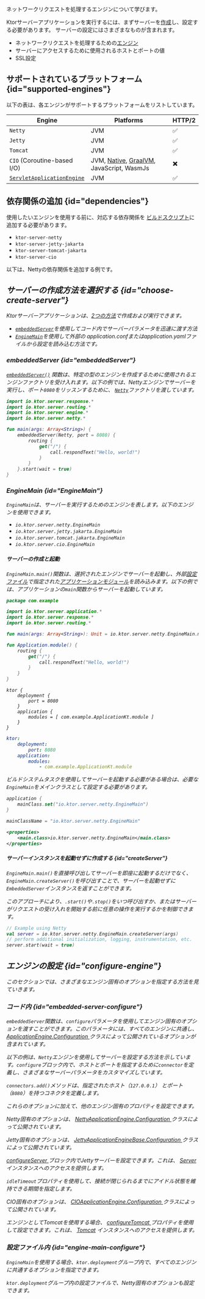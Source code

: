 [//]: # (title: サーバーエンジン)

<show-structure for="chapter" depth="3"/>

<link-summary>
ネットワークリクエストを処理するエンジンについて学びます。
</link-summary>

Ktorサーバーアプリケーションを実行するには、まずサーバーを[作成](server-create-and-configure.topic)し、設定する必要があります。
サーバーの設定にはさまざまなものが含まれます。

- ネットワークリクエストを処理するための[エンジン](#supported-engines)
- サーバーにアクセスするために使用されるホストとポートの値
- SSL設定

## サポートされているプラットフォーム {id="supported-engines"}

以下の表は、各エンジンがサポートするプラットフォームをリストしています。

| Engine                                    | Platforms                                                                  | HTTP/2 |
|-------------------------------------------|----------------------------------------------------------------------------|--------|
| `Netty`                                   | JVM                                                                        | ✅      |
| `Jetty`                                   | JVM                                                                        | ✅      |
| `Tomcat`                                  | JVM                                                                        | ✅      |
| `CIO` (Coroutine-based I/O)               | JVM, [Native](server-native.md), [GraalVM](graalvm.md), JavaScript, WasmJs | ✖️     |
| [`ServletApplicationEngine`](server-war.md) | JVM                                                                        | ✅      |

## 依存関係の追加 {id="dependencies"}

使用したいエンジンを使用する前に、対応する依存関係を
[ビルドスクリプト](server-dependencies.topic)に追加する必要があります。

* `ktor-server-netty`
* `ktor-server-jetty-jakarta`
* `ktor-server-tomcat-jakarta`
* `ktor-server-cio`

以下は、Nettyの依存関係を追加する例です。

<var name="artifact_name" value="ktor-server-netty"/>
<Tabs group="languages">
    <TabItem title="Gradle (Kotlin)" group-key="kotlin">
        <code-block lang="Kotlin" code="            implementation(&quot;io.ktor:%artifact_name%:$ktor_version&quot;)"/>
    </TabItem>
    <TabItem title="Gradle (Groovy)" group-key="groovy">
        <code-block lang="Groovy" code="            implementation &quot;io.ktor:%artifact_name%:$ktor_version&quot;"/>
    </TabItem>
    <TabItem title="Maven" group-key="maven">
        <code-block lang="XML" code="            &lt;dependency&gt;&#10;                &lt;groupId&gt;io.ktor&lt;/groupId&gt;&#10;                &lt;artifactId&gt;%artifact_name%-jvm&lt;/artifactId&gt;&#10;                &lt;version&gt;${ktor_version}&lt;/version&gt;&#10;            &lt;/dependency&gt;"/>
    </TabItem>
</Tabs>

## サーバーの作成方法を選択する {id="choose-create-server"}

Ktorサーバーアプリケーションは、[2つの方法](server-create-and-configure.topic#embedded)で作成および実行できます。

* [`embeddedServer`](#embeddedServer)を使用してコード内でサーバーパラメータを迅速に渡す方法
* [`EngineMain`](#EngineMain)を使用して外部の
<Path>application.conf</Path>または<Path>application.yaml</Path>ファイルから設定を読み込む方法です。

### embeddedServer {id="embeddedServer"}

[`embeddedServer()`](https://api.ktor.io/ktor-server/ktor-server-core/io.ktor.server.engine/embedded-server.html)
関数は、特定の型のエンジンを作成するために使用されるエンジンファクトリを受け入れます。以下の例では、Nettyエンジンでサーバーを実行し、ポート`8080`をリッスンするために、
[`Netty`](https://api.ktor.io/ktor-server/ktor-server-netty/io.ktor.server.netty/-netty/index.html)ファクトリを渡しています。

```kotlin
import io.ktor.server.response.*
import io.ktor.server.routing.*
import io.ktor.server.engine.*
import io.ktor.server.netty.*

fun main(args: Array<String>) {
    embeddedServer(Netty, port = 8080) {
        routing {
            get("/") {
                call.respondText("Hello, world!")
            }
        }
    }.start(wait = true)
}
```

### EngineMain {id="EngineMain"}

`EngineMain`は、サーバーを実行するためのエンジンを表します。以下のエンジンを使用できます。

* `io.ktor.server.netty.EngineMain`
* `io.ktor.server.jetty.jakarta.EngineMain`
* `io.ktor.server.tomcat.jakarta.EngineMain`
* `io.ktor.server.cio.EngineMain`

#### サーバーの作成と起動

`EngineMain.main()`関数は、選択されたエンジンでサーバーを起動し、外部[設定ファイル](server-configuration-file.topic)で指定された[アプリケーションモジュール](server-modules.md)を読み込みます。以下の例では、アプリケーションの`main`関数からサーバーを起動しています。

<Tabs>
<TabItem title="Application.kt">

```kotlin
package com.example

import io.ktor.server.application.*
import io.ktor.server.response.*
import io.ktor.server.routing.*

fun main(args: Array<String>): Unit = io.ktor.server.netty.EngineMain.main(args)

fun Application.module() {
    routing {
        get("/") {
            call.respondText("Hello, world!")
        }
    }
}

```

</TabItem>

<TabItem title="application.conf">

```shell
ktor {
    deployment {
        port = 8080
    }
    application {
        modules = [ com.example.ApplicationKt.module ]
    }
}
```

</TabItem>

<TabItem title="application.yaml">

```yaml
ktor:
    deployment:
        port: 8080
    application:
        modules:
            - com.example.ApplicationKt.module
```

</TabItem>
</Tabs>

ビルドシステムタスクを使用してサーバーを起動する必要がある場合は、必要な`EngineMain`をメインクラスとして設定する必要があります。

<Tabs group="languages" id="main-class-set-engine-main">
<TabItem title="Gradle (Kotlin)" group-key="kotlin">

```kotlin
application {
    mainClass.set("io.ktor.server.netty.EngineMain")
}
```

</TabItem>
<TabItem title="Gradle (Groovy)" group-key="groovy">

```groovy
mainClassName = "io.ktor.server.netty.EngineMain"
```

</TabItem>
<TabItem title="Maven" group-key="maven">

```xml
<properties>
    <main.class>io.ktor.server.netty.EngineMain</main.class>
</properties>
```

</TabItem>
</Tabs>

#### サーバーインスタンスを起動せずに作成する {id="createServer"}

`EngineMain.main()`を直接呼び出してサーバーを即座に起動するだけでなく、`EngineMain.createServer()`を呼び出すことで、サーバーを起動せずに`EmbeddedServer`インスタンスを返すことができます。

このアプローチにより、`.start()`や`.stop()`をいつ呼び出すか、またはサーバーがリクエストの受け入れを開始する前に任意の操作を実行するかを制御できます。

```Kotlin
// Example using Netty
val server = io.ktor.server.netty.EngineMain.createServer(args)
// perform additional initialization, logging, instrumentation, etc.
server.start(wait = true)
```
## エンジンの設定 {id="configure-engine"}

このセクションでは、さまざまなエンジン固有のオプションを指定する方法を見ていきます。

### コード内 {id="embedded-server-configure"}

<p>
    <code>embeddedServer</code>関数は、<code>configure</code>パラメータを使用してエンジン固有のオプションを渡すことができます。このパラメータには、すべてのエンジンに共通し、
    <a href="https://api.ktor.io/ktor-server/ktor-server-core/io.ktor.server.engine/-application-engine/-configuration/index.html">
        ApplicationEngine.Configuration
    </a>
    クラスによって公開されているオプションが含まれています。
</p>
<p>
    以下の例は、<code>Netty</code>エンジンを使用してサーバーを設定する方法を示しています。<code>configure</code>ブロック内で、ホストとポートを指定するために<code>connector</code>を定義し、さまざまなサーバーパラメータをカスタマイズしています。
</p>
<code-block lang="kotlin" code="import io.ktor.server.response.*&#10;import io.ktor.server.routing.*&#10;import io.ktor.server.engine.*&#10;import io.ktor.server.netty.*&#10;&#10;fun main(args: Array&lt;String&gt;) {&#10;    embeddedServer(Netty, configure = {&#10;        connectors.add(EngineConnectorBuilder().apply {&#10;            host = &quot;127.0.0.1&quot;&#10;            port = 8080&#10;        })&#10;        connectionGroupSize = 2&#10;        workerGroupSize = 5&#10;        callGroupSize = 10&#10;        shutdownGracePeriod = 2000&#10;        shutdownTimeout = 3000&#10;    }) {&#10;        routing {&#10;            get(&quot;/&quot;) {&#10;                call.respondText(&quot;Hello, world!&quot;)&#10;            }&#10;        }&#10;    }.start(wait = true)&#10;}"/>
<p>
    <code>connectors.add()</code>メソッドは、指定されたホスト（<code>127.0.0.1</code>）
    とポート（<code>8080</code>）を持つコネクタを定義します。
</p>
<p>これらのオプションに加えて、他のエンジン固有のプロパティを設定できます。</p>
<chapter title="Netty" id="netty-code">
    <p>
        Netty固有のオプションは、
        <a href="https://api.ktor.io/ktor-server/ktor-server-netty/io.ktor.server.netty/-netty-application-engine/-configuration/index.html">
            NettyApplicationEngine.Configuration
        </a>
        クラスによって公開されています。
    </p>
    <code-block lang="kotlin" code="        import io.ktor.server.engine.*&#10;        import io.ktor.server.netty.*&#10;&#10;        fun main() {&#10;            embeddedServer(Netty, configure = {&#10;                requestQueueLimit = 16&#10;                shareWorkGroup = false&#10;                configureBootstrap = {&#10;                    // ...&#10;                }&#10;                responseWriteTimeoutSeconds = 10&#10;            }) {&#10;                // ...&#10;            }.start(true)&#10;        }"/>
</chapter>
<chapter title="Jetty" id="jetty-code">
    <p>
        Jetty固有のオプションは、
        <a href="https://api.ktor.io/ktor-server/ktor-server-jetty-jakarta/io.ktor.server.jetty.jakarta/-jetty-application-engine-base/-configuration/index.html">
            JettyApplicationEngineBase.Configuration
        </a>
        クラスによって公開されています。
    </p>
    <p>
        <a href="https://api.ktor.io/ktor-server/ktor-server-jetty-jakarta/io.ktor.server.jetty.jakarta/-jetty-application-engine-base/-configuration/configure-server.html">
            configureServer
        </a>ブロック内でJettyサーバーを設定できます。これは、
        <a href="https://www.eclipse.org/jetty/javadoc/jetty-11/org/eclipse/jetty/server/Server.html">Server</a>
        インスタンスへのアクセスを提供します。
    </p>
    <p>
        <code>idleTimeout</code>プロパティを使用して、接続が閉じられるまでにアイドル状態を維持できる期間を指定します。
    </p>
    <code-block lang="kotlin" code="        import io.ktor.server.engine.*&#10;        import io.ktor.server.jetty.jakarta.*&#10;&#10;        fun main() {&#10;            embeddedServer(Jetty, configure = {&#10;                configureServer = { // this: Server -&amp;gt;&#10;                    // ...&#10;                }&#10;                idleTimeout = 30.seconds&#10;            }) {&#10;                // ...&#10;            }.start(true)&#10;        }"/>
</chapter>
<chapter title="CIO" id="cio-code">
    <p>CIO固有のオプションは、
        <a href="https://api.ktor.io/ktor-server/ktor-server-cio/io.ktor.server.cio/-c-i-o-application-engine/-configuration/index.html">
            CIOApplicationEngine.Configuration
        </a>
        クラスによって公開されています。
    </p>
    <code-block lang="kotlin" code="        import io.ktor.server.engine.*&#10;        import io.ktor.server.cio.*&#10;&#10;        fun main() {&#10;            embeddedServer(CIO, configure = {&#10;                connectionIdleTimeoutSeconds = 45&#10;            }) {&#10;                // ...&#10;            }.start(true)&#10;        }"/>
</chapter>
<chapter title="Tomcat" id="tomcat-code">
    <p>エンジンとしてTomcatを使用する場合、
        <a href="https://api.ktor.io/ktor-server/ktor-server-tomcat-jakarta/io.ktor.server.tomcat.jakarta/-tomcat-application-engine/-configuration/configure-tomcat.html">
            configureTomcat
        </a>
        プロパティを使用して設定できます。これは、
        <a href="https://tomcat.apache.org/tomcat-10.1-doc/api/org/apache/catalina/startup/Tomcat.html">Tomcat</a>
        インスタンスへのアクセスを提供します。
    </p>
    <code-block lang="kotlin" code="        import io.ktor.server.engine.*&#10;        import io.ktor.server.tomcat.jakarta.*&#10;&#10;        fun main() {&#10;            embeddedServer(Tomcat, configure = {&#10;                configureTomcat = { // this: Tomcat -&amp;gt;&#10;                    // ...&#10;                }&#10;            }) {&#10;                // ...&#10;            }.start(true)&#10;        }"/>
</chapter>

### 設定ファイル内 {id="engine-main-configure"}

<p>
    <code>EngineMain</code>を使用する場合、<code>ktor.deployment</code>グループ内で、すべてのエンジンに共通するオプションを指定できます。
</p>
<Tabs group="config">
    <TabItem title="application.conf" group-key="hocon" id="engine-main-conf">
        <code-block lang="shell" code="            ktor {&#10;                deployment {&#10;                    connectionGroupSize = 2&#10;                    workerGroupSize = 5&#10;                    callGroupSize = 10&#10;                    shutdownGracePeriod = 2000&#10;                    shutdownTimeout = 3000&#10;                }&#10;            }"/>
    </TabItem>
    <TabItem title="application.yaml" group-key="yaml" id="engine-main-yaml">
        <code-block lang="yaml" code="           ktor:&#10;               deployment:&#10;                   connectionGroupSize: 2&#10;                   workerGroupSize: 5&#10;                   callGroupSize: 10&#10;                   shutdownGracePeriod: 2000&#10;                   shutdownTimeout: 3000"/>
    </TabItem>
</Tabs>
<chapter title="Netty" id="netty-file">
    <p>
        <code>ktor.deployment</code>グループ内の設定ファイルで、Netty固有のオプションも設定できます。
    </p>
    <Tabs group="config">
        <TabItem title="application.conf" group-key="hocon" id="application-conf-1">
            <code-block lang="shell" code="               ktor {&#10;                   deployment {&#10;                       maxInitialLineLength = 2048&#10;                       maxHeaderSize = 1024&#10;                       maxChunkSize = 42&#10;                   }&#10;               }"/>
        </TabItem>
        <TabItem title="application.yaml" group-key="yaml" id="application-yaml-1">
            <code-block lang="yaml" code="               ktor:&#10;                   deployment:&#10;                       maxInitialLineLength: 2048&#10;                       maxHeaderSize: 1024&#10;                       maxChunkSize: 42"/>
        </TabItem>
    </Tabs>
</chapter>